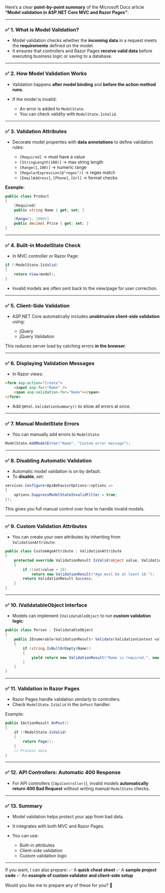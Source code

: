 Here’s a clear **point-by-point summary** of the Microsoft Docs article **“Model validation in ASP.NET Core MVC and Razor Pages”**:

---

### ✅ 1. **What is Model Validation?**

* Model validation checks whether the **incoming data** in a request meets the **requirements** defined on the model.
* It ensures that controllers and Razor Pages **receive valid data** before executing business logic or saving to a database.

---

### ✅ 2. **How Model Validation Works**

* Validation happens **after model binding** and **before the action method runs**.
* If the model is invalid:

  * An error is added to `ModelState`.
  * You can check validity with `ModelState.IsValid`.

---

### ✅ 3. **Validation Attributes**

* Decorate model properties with **data annotations** to define validation rules:

  * `[Required]` → must have a value
  * `[StringLength(100)]` → max string length
  * `[Range(1,100)]` → numeric range
  * `[RegularExpression(@"regex")]` → regex match
  * `[EmailAddress]`, `[Phone]`, `[Url]` → format checks

**Example:**

```csharp
public class Product
{
    [Required]
    public string Name { get; set; }

    [Range(1, 1000)]
    public decimal Price { get; set; }
}
```

---

### ✅ 4. **Built-in ModelState Check**

* In MVC controller or Razor Page:

```csharp
if (!ModelState.IsValid)
{
    return View(model);
}
```

* Invalid models are often sent back to the view/page for user correction.

---

### ✅ 5. **Client-Side Validation**

* ASP.NET Core automatically includes **unobtrusive client-side validation** using:

  * jQuery
  * jQuery Validation

This reduces server load by catching errors **in the browser**.

---

### ✅ 6. **Displaying Validation Messages**

* In Razor views:

```html
<form asp-action="Create">
    <input asp-for="Name" />
    <span asp-validation-for="Name"></span>
</form>
```

* Add `@Html.ValidationSummary()` to show all errors at once.

---

### ✅ 7. **Manual ModelState Errors**

* You can manually add errors to `ModelState`:

```csharp
ModelState.AddModelError("Name", "Custom error message");
```

---

### ✅ 8. **Disabling Automatic Validation**

* Automatic model validation is on by default.
* To **disable**, set:

```csharp
services.Configure<ApiBehaviorOptions>(options =>
{
    options.SuppressModelStateInvalidFilter = true;
});
```

This gives you full manual control over how to handle invalid models.

---

### ✅ 9. **Custom Validation Attributes**

* You can create your own attributes by inheriting from `ValidationAttribute`:

```csharp
public class CustomAgeAttribute : ValidationAttribute
{
    protected override ValidationResult IsValid(object value, ValidationContext context)
    {
        if ((int)value < 18)
            return new ValidationResult("Age must be at least 18.");
        return ValidationResult.Success;
    }
}
```

---

### ✅ 10. **IValidatableObject Interface**

* Models can implement `IValidatableObject` to run **custom validation logic**:

```csharp
public class Person : IValidatableObject
{
    public IEnumerable<ValidationResult> Validate(ValidationContext validationContext)
    {
        if (string.IsNullOrEmpty(Name))
        {
            yield return new ValidationResult("Name is required.", new[] { nameof(Name) });
        }
    }
}
```

---

### ✅ 11. **Validation in Razor Pages**

* Razor Pages handle validation similarly to controllers.
* Check `ModelState.IsValid` in the `OnPost` handler.

Example:

```csharp
public IActionResult OnPost()
{
    if (!ModelState.IsValid)
    {
        return Page();
    }
    // Process data
}
```

---

### ✅ 12. **API Controllers: Automatic 400 Response**

* For API controllers (`[ApiController]`), invalid models **automatically return 400 Bad Request** without writing manual `ModelState` checks.

---

### ✅ 13. **Summary**

* Model validation helps protect your app from bad data.
* It integrates with both MVC and Razor Pages.
* You can use:

  * Built-in attributes
  * Client-side validation
  * Custom validation logic

---

If you want, I can also prepare:
✅ A **quick cheat sheet**
✅ A **sample project code**
✅ An **example of custom validator and client-side setup**

Would you like me to prepare any of these for you? 🚀

